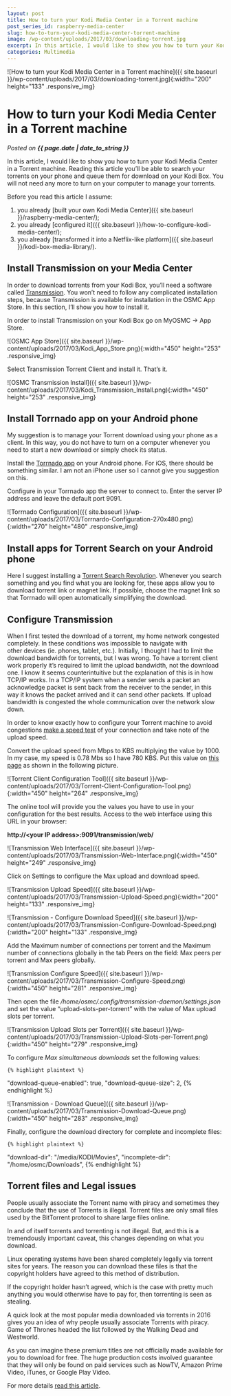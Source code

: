 ```yaml
---
layout: post
title: How to turn your Kodi Media Center in a Torrent machine
post_series_id: raspberry-media-center
slug: how-to-turn-your-kodi-media-center-torrent-machine
image: /wp-content/uploads/2017/03/downloading-torrent.jpg
excerpt: In this article, I would like to show you how to turn your Kodi Media Center in a Torrent machine.
categories: Multimedia
---
```


![How to turn your Kodi Media Center in a Torrent machine]({{ site.baseurl }}/wp-content/uploads/2017/03/downloading-torrent.jpg){:width="200" height="133" .responsive_img}

# How to turn your Kodi Media Center in a Torrent machine
_Posted on **{{ page.date | date_to_string }}**_

In this article, I would like to show you how to turn your Kodi Media Center in a Torrent machine. Reading this article you’ll be able to search your torrents on your phone and queue them for download on your Kodi Box. You will not need any more to turn on your computer to manage your torrents.

Before you read this article I assume:

1.  you already [built your own Kodi Media Center]({{ site.baseurl }}/raspberry-media-center/);
2.  you already [configured it]({{ site.baseurl }}/how-to-configure-kodi-media-center/);
3.  you already [transformed it into a Netflix-like platform]({{ site.baseurl }}/kodi-box-media-library/).

## Install Transmission on your Media Center

In order to download torrents from your Kodi Box, you’ll need a software called [Transmission](https://transmissionbt.com/). You won’t need to follow any complicated installation steps, because Transmission is available for installation in the OSMC App Store. In this section, I’ll show you how to install it.

In order to install Transmission on your Kodi Box go on MyOSMC -> App Store.

![OSMC App Store]({{ site.baseurl }}/wp-content/uploads/2017/03/Kodi_App_Store.png){:width="450" height="253" .responsive_img}

Select Transmission Torrent Client and install it. That’s it.

![OSMC Transmission Install]({{ site.baseurl }}/wp-content/uploads/2017/03/Kodi_Transmission_Install.png){:width="450" height="253" .responsive_img}

## Install Torrnado app on your Android phone

My suggestion is to manage your Torrent download using your phone as a client. In this way, you do not have to turn on a computer whenever you need to start a new download or simply check its status.

Install the [Torrnado app](https://play.google.com/store/apps/details?id=com.gabordemko.torrnado&hl=it) on your Android phone. For iOS, there should be something similar. I am not an iPhone user so I cannot give you suggestion on this.

Configure in your Torrnado app the server to connect to. Enter the server IP address and leave the default port 9091.

![Torrnado Configuration]({{ site.baseurl }}/wp-content/uploads/2017/03/Torrnardo-Configuration-270x480.png){:width="270" height="480" .responsive_img}

## Install apps for Torrent Search on your Android phone

Here I suggest installing a [Torrent Search Revolution](https://play.google.com/store/apps/details?id=torrent.search.revolution). Whenever you search something and you find what you are looking for, these apps allow you to download torrent link or magnet link. If possible, choose the magnet link so that Torrnado will open automatically simplifying the download.

## Configure Transmission

When I first tested the download of a torrent, my home network congested completely. In these conditions was impossible to navigate with other devices (ie. phones, tablet, etc.). Initially, I thought I had to limit the download bandwidth for torrents, but I was wrong. To have a torrent client work properly it’s required to limit the upload bandwidth, not the download one. I know it seems counterintuitive but the explanation of this is in how TCP/IP works. In a TCP/IP system when a sender sends a packet an acknowledge packet is sent back from the receiver to the sender, in this way it knows the packet arrived and it can send other packets. If upload bandwidth is congested the whole communication over the network slow down.

In order to know exactly how to configure your Torrent machine to avoid congestions [make a speed test](https://www.speedtest.net/) of your connection and take note of the upload speed.

Convert the upload speed from Mbps to KBS multiplying the value by 1000. In my case, my speed is 0.78 Mbs so I have 780 KBS. Put this value on [this page](http://infinite-source.de/az/az-calc.html) as shown in the following picture.

![Torrent Client Configuration Tool]({{ site.baseurl }}/wp-content/uploads/2017/03/Torrent-Client-Configuration-Tool.png){:width="450" height="264" .responsive_img}

The online tool will provide you the values you have to use in your configuration for the best results. Access to the web interface using this URL in your browser:

**http://&lt;your IP address&gt;:9091/transmission/web/**

![Transmission Web Interface]({{ site.baseurl }}/wp-content/uploads/2017/03/Transmission-Web-Interface.png){:width="450" height="249" .responsive_img}

Click on Settings to configure the Max upload and download speed.

![Transmission Upload Speed]({{ site.baseurl }}/wp-content/uploads/2017/03/Transmission-Upload-Speed.png){:width="200" height="133" .responsive_img}

![Transmission - Configure Download Speed]({{ site.baseurl }}/wp-content/uploads/2017/03/Transmission-Configure-Download-Speed.png){:width="200" height="133" .responsive_img}

Add the Maximum number of connections per torrent and the Maximum number of connections globally in the tab Peers on the field: Max peers per torrent and Max peers globally.

![Transmission Configure Speed]({{ site.baseurl }}/wp-content/uploads/2017/03/Transmission-Configure-Speed.png){:width="450" height="281" .responsive_img}

Then open the file _/home/osmc/.config/transmission-daemon/settings.json_ and set the value “upload-slots-per-torrent” with the value of Max upload slots per torrent.

![Transmission Upload Slots per Torrent]({{ site.baseurl }}/wp-content/uploads/2017/03/Transmission-Upload-Slots-per-Torrent.png){:width="450" height="279" .responsive_img}

To configure _Max simultaneous downloads_ set the following values:

    {% highlight plaintext %}
"download-queue-enabled": true,
"download-queue-size": 2,
    {% endhighlight %}

![Transmission - Download Queue]({{ site.baseurl }}/wp-content/uploads/2017/03/Transmission-Download-Queue.png){:width="450" height="283" .responsive_img}

Finally, configure the download directory for complete and incomplete files:

    {% highlight plaintext %}
"download-dir": "/media/KODI/Movies",
"incomplete-dir": "/home/osmc/Downloads",
    {% endhighlight %}

## Torrent files and Legal issues

People usually associate the Torrent name with piracy and sometimes they conclude that the use of Torrents is illegal. Torrent files are only small files used by the BitTorrent protocol to share large files online.

In and of itself torrents and torrenting is not illegal. But, and this is a tremendously important caveat, this changes depending on what you download.

Linux operating systems have been shared completely legally via torrent sites for years. The reason you can download these files is that the copyright holders have agreed to this method of distribution.

If the copyright holder hasn’t agreed, which is the case with pretty much anything you would otherwise have to pay for, then torrenting is seen as stealing.

A quick look at the most popular media downloaded via torrents in 2016 gives you an idea of why people usually associate Torrents with piracy. Game of Thrones headed the list followed by the Walking Dead and Westworld.

As you can imagine these premium titles are not officially made available for you to download for free. The huge production costs involved guarantee that they will only be found on paid services such as NowTV, Amazon Prime Video, iTunes, or Google Play Video.

For more details [read this article](http://www.pcadvisor.co.uk/feature/internet/are-torrents-legal-3653709/).
